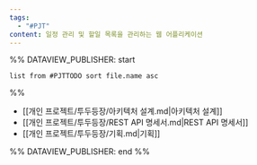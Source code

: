 ```yaml
---
tags:
  - "#PJT"
content: 일정 관리 및 할일 목록을 관리하는 웹 어플리케이션
---
```




%% DATAVIEW_PUBLISHER: start
```dataview
list from #PJTTODO sort file.name asc
```
%%

- [[개인 프로젝트/투두등장/아키텍처 설계.md|아키텍처 설계]]
- [[개인 프로젝트/투두등장/REST API 명세서.md|REST API 명세서]]
- [[개인 프로젝트/투두등장/기획.md|기획]]

%% DATAVIEW_PUBLISHER: end %%



